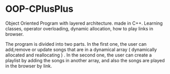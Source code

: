 # OOP-CPlusPlus
Object Oriented Program with layered architecture. made in C++. Learning classes, operator overloading, dynamic allocation, how to play links in browser.

The program is divided into two parts. In the first one, the user can add,remove or update songs that are in a dynamical array ( dynamically allocated and reallocating ) . In the second one, the user can create a playlist by adding the songs in another array, and also the songs are played in the browser by link.
